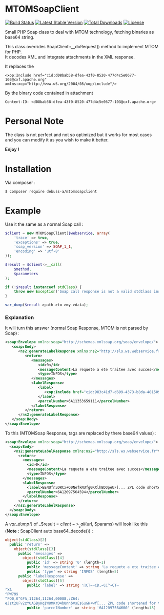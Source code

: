 # MTOMSoapClient
[![Build Status](https://travis-ci.com/debuss/mtomsoapclient.svg?branch=master)](https://travis-ci.com/debuss/mtomsoapclient)
[![Latest Stable Version](https://poser.pugx.org/debuss-a/mtomsoapclient/v)](//packagist.org/packages/debuss-a/mtomsoapclient)
[![Total Downloads](https://poser.pugx.org/debuss-a/mtomsoapclient/downloads)](//packagist.org/packages/debuss-a/mtomsoapclient)
[![License](https://poser.pugx.org/debuss-a/mtomsoapclient/license)](//packagist.org/packages/debuss-a/mtomsoapclient)

Small PHP Soap class to deal with MTOM technology, fetching binaries as base64 string. 

This class overrides SoapClient::__doRequest() method to implement MTOM for PHP.  
It decodes XML and integrate attachments in the XML response.

It replaces the

```
<xop:Include href="cid:d08bab58-dfea-43f0-8520-477d4c5e0677-103@cxf.apache.org" xmlns:xop="http://www.w3.org/2004/08/xop/include"/>
```

By the binary code contained in attachment

```
Content-ID: <d08bab58-dfea-43f0-8520-477d4c5e0677-103@cxf.apache.org>  
```

# Personal Note

The class is not perfect and not so optimized but it works for most cases and you can modify it as you wish to make it better.

**Enjoy !**

# Installation

Via composer :

```
$ composer require debuss-a/mtomsoapclient
```

# Example

Use it the same as a normal Soap call :

```php
$client = new MTOMSoapClient($webservice, array(
    'trace' => true,
    'exceptions' => true,
    'soap_version' => SOAP_1_1,
    'encoding' => 'utf-8'
));

$result = $client->__call(
    $method,
    $parameters
);

if (!$result instanceof stdClass) {
    throw new Exception('Soap call response is not a valid stdClass instance.');
}

var_dump($result->path->to->my->data);
```

### Explanation

It will turn this answer (normal Soap Response, MTOM is not parsed by Soap) :

```xml
<soap:Envelope xmlns:soap="http://schemas.xmlsoap.org/soap/envelope/">  
   <soap:Body>  
      <ns2:generateLabelResponse xmlns:ns2="http://sls.ws.webservice.fr">  
         <return>  
            <messages>  
               <id>0</id>  
               <messageContent>La requete a ete traitee avec succes</messageContent>  
               <type>INFOS</type>  
            </messages>  
            <labelResponse>  
               <label>  
                  <xop:Include href="cid:983c41d7-d699-4373-b8da-4815099ef250-3880@cxf.apache.org" xmlns:xop="http://www.w3.org/2004/08/xop/include"/>  
               </label>  
               <parcelNumber>6A11353659111</parcelNumber>  
            </labelResponse>  
         </return>  
      </ns2:generateLabelResponse>  
   </soap:Body>  
</soap:Envelope>  
```

To this (MTOMSoap Response, <xop> tags are replaced by there base64 values) :

```xml
<soap:Envelope xmlns:soap="http://schemas.xmlsoap.org/soap/envelope/">
  <soap:Body>
    <ns2:generateLabelResponse xmlns:ns2="http://sls.ws.webservice.fr">
      <return>
        <messages>
          <id>0</id>
          <messageContent>La requete a ete traitee avec succes</messageContent>
          <type>INFOS</type>
        </messages>
        <labelResponse>
          <label>EENUfn5DRCx+Q0NefkNUfg0KXlhBDQpeUF[... ZPL code shortened for the sake of this Readme.md ...]</label>
          <parcelNumber>6A12097564594</parcelNumber>
        </labelResponse>
      </return>
    </ns2:generateLabelResponse>
  </soap:Body>
</soap:Envelope>
```

A _var_dump()_ of _$result = $client->__call($url, $params) will look like this (**Note :** SoapClient auto base64_decode()) :

```php
object(stdClass)[2]
  public 'return' => 
    object(stdClass)[3]
      public 'messages' => 
        object(stdClass)[4]
          public 'id' => string '0' (length=1)
          public 'messageContent' => string 'La requete a ete traitee avec succes' (length=41)
          public 'type' => string 'INFOS' (length=5)
      public 'labelResponse' => 
        object(stdClass)[5]
          public 'label' => string 'CT~~CD,~CC^~CT~
^XA
^PW799
^FO0,0^GFA,11264,11264,00088,:Z64:
eJzt2UFv2zYUAGByKqIW8MKrD4bUnnbVsEsGuGH+wf[... ZPL code shortened for the sake of this Readme.md ...]' (length=5856)
          public 'parcelNumber' => string '6A12097564600' (length=13)
```
